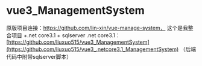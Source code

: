 # vue3_ManagementSystem
原版项目连接：https://github.com/lin-xin/vue-manage-system，
这个是我整合项目 +.net core3.1 + sqlserver
.net core3.1：[https://github.com/liuxuo515/vue3_ManagementSystem](https://github.com/liuxuo515/vue3_.netcore3.1_ManagementSystem) （后端代码中附带sqlserver脚本）
